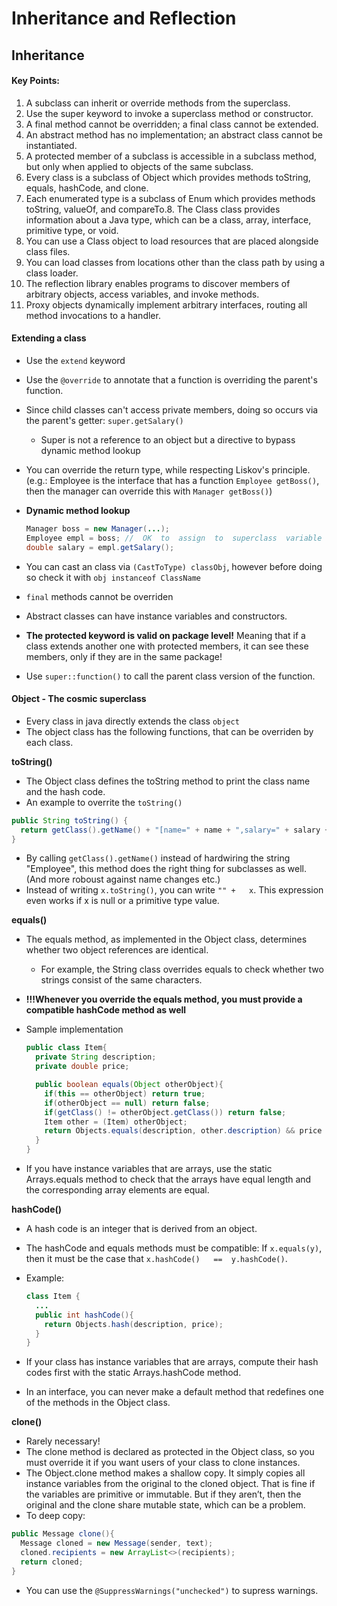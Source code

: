 # Inheritance and Reflection

## Inheritance
#### Key Points:
1.	A	subclass	can	inherit	or	override	methods	from	the	superclass.
2.	Use	the	super	keyword	to	invoke	a	superclass	method	or	constructor.
3.	A	final	method	cannot	be	overridden;	a	final	class	cannot	be	extended.
4.	An	abstract	method	has	no	implementation;	an	abstract	class	cannot	be
instantiated.
5.	A	protected	member	of	a	subclass	is	accessible	in	a	subclass	method,	but	only
when	applied	to	objects	of	the	same	subclass.
6.	Every	class	is	a	subclass	of	Object	which	provides	methods	toString,
equals,	hashCode,	and	clone.
7.	Each	enumerated	type	is	a	subclass	of	Enum	which	provides	methods	toString,
valueOf,	and	compareTo.8.	The	Class	class	provides	information	about	a	Java	type,	which	can	be	a	class,
array,	interface,	primitive	type,	or	void.
9.	You	can	use	a	Class	object	to	load	resources	that	are	placed	alongside	class	files.
10.	You	can	load	classes	from	locations	other	than	the	class	path	by	using	a	class	loader.
11.	The	reflection	library	enables	programs	to	discover	members	of	arbitrary	objects,
access	variables,	and	invoke	methods.
12.	Proxy	objects	dynamically	implement	arbitrary	interfaces,	routing	all	method
invocations	to	a	handler.

#### Extending a class
- Use the `extend` keyword
- Use the `@override` to annotate that a function is overriding the parent's function.
- Since child classes can't access private members, doing so occurs via the parent's getter: `super.getSalary()`
  - Super is not a reference to an object but a directive to bypass dynamic method lookup
- You can override the return type, while respecting Liskov's principle. (e.g.: Employee is the interface that has a function `Employee getBoss()`, then the manager can override this with `Manager getBoss()`)
- **Dynamic method lookup**

  ```java
  Manager boss = new Manager(...);
  Employee empl = boss;	//	OK	to	assign	to	superclass	variable
  double salary = empl.getSalary();
  ```

- You can cast an class via `(CastToType) classObj`, however before doing so check it with `obj instanceof ClassName`
- `final` methods cannot be overriden
- Abstract classes can have instance variables and constructors.
- **The protected keyword is valid on package level!** Meaning that if a class extends another one with protected members, it can see these members, only if they are in the same package!
- Use `super::function()` to call the parent class version of the function.

#### Object - The cosmic superclass
- Every class in java directly extends the class `object`
- The object class has the following functions, that can be overriden by each class.

**toString()**
- The	Object	class	defines	the	toString	method	to	print	the	class	name	and	the	hash
code.
- An example to overrite the `toString()`

```java
public String toString() {
  return getClass().getName() + "[name=" + name + ",salary=" + salary + "]";
}
```
- By	calling	`getClass().getName()`	instead	of	hardwiring	the	string	"Employee",
this	method	does	the	right	thing	for	subclasses	as	well. (And more roboust against name changes etc.)
- Instead	of	writing	`x.toString()`,	you	can	write	`""	+	x`.	This	expression	even
works	if	x	is	null	or	a	primitive	type	value.

**equals()**
- The equals	method,	as	implemented	in	the	Object	class,	determines	whether	two	object
references	are	identical.
  - For	example,	the	String	class
overrides	equals	to	check	whether	two	strings	consist	of	the	same	characters.
- **!!!Whenever	you	override	the	equals	method,	you	must	provide	a	compatible
hashCode	method	as	well**
- Sample implementation

  ```java
  public class Item{
    private String description;
    private double price;

    public boolean equals(Object otherObject){
      if(this == otherObject) return true;
      if(otherObject == null) return false;
      if(getClass() != otherObject.getClass()) return false;
      Item other = (Item) otherObject;
      return Objects.equals(description, other.description) && price == other.price
    }
  }
  ```
- If	you	have	instance	variables	that	are	arrays,	use	the	static	Arrays.equals
method	to	check	that	the	arrays	have	equal	length	and	the	corresponding	array
elements	are	equal.

**hashCode()**
- A	hash	code	is	an	integer	that	is	derived	from	an	object.
- The	hashCode	and	equals	methods	must	be	compatible:	If	`x.equals(y)`,	then	it
must	be	the	case	that	`x.hashCode()	==	y.hashCode()`.
- Example:

  ```java
  class Item {
    ...
    public int hashCode(){
      return Objects.hash(description, price);
    }
  }
  ```
- If	your	class	has	instance	variables	that	are	arrays,	compute	their	hash	codes	first	with	the
static	Arrays.hashCode	method.
- In	an	interface,	you	can	never	make	a	default	method	that	redefines	one	of	the
methods	in	the	Object	class.

**clone()**
- Rarely necessary!
- The	clone	method	is	declared	as	protected	in	the	Object	class,	so	you	must
override	it	if	you	want	users	of	your	class	to	clone	instances.
- The	Object.clone	method	makes	a	shallow	copy.	It	simply	copies	all	instance
variables	from	the	original	to	the	cloned	object.	That	is	fine	if	the	variables	are	primitive
or	immutable.	But	if	they	aren’t,	then	the	original	and	the	clone	share	mutable	state,	which
can	be	a	problem.
- To deep copy:

```java
public Message clone(){
  Message cloned = new Message(sender, text);
  cloned.recipients = new ArrayList<>(recipients);
  return cloned;
}
```
- You can use the `@SuppressWarnings("unchecked")` to supress warnings.
